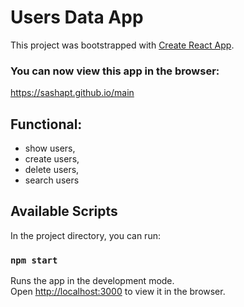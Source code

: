 # Users Data App

This project was bootstrapped with [Create React App](https://github.com/facebook/create-react-app).

### You can now view this app in the browser:

https://sashapt.github.io/main

## Functional:
- show users,
- create users,
- delete users,
- search users

## Available Scripts

In the project directory, you can run:

### `npm start`

Runs the app in the development mode.\
Open [http://localhost:3000](http://localhost:3000) to view it in the browser.
